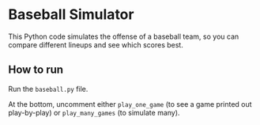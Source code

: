 # Baseball Simulator

This Python code simulates the offense of a baseball team, so you can compare different lineups and see which scores best.

## How to run
Run the `baseball.py` file.

At the bottom, uncomment either `play_one_game` (to see a game printed out play-by-play) or `play_many_games` (to simulate many).

